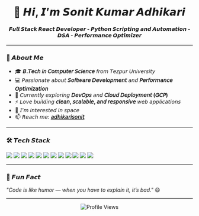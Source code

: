 <h1 align="center">👋 𝙃𝙞, 𝙄’𝙢 𝙎𝙤𝙣𝙞𝙩 𝙆𝙪𝙢𝙖𝙧 𝘼𝙙𝙝𝙞𝙠𝙖𝙧𝙞</h1>
<h4 align="center">𝙁𝙪𝙡𝙡 𝙎𝙩𝙖𝙘𝙠 𝙍𝙚𝙖𝙘𝙩 𝘿𝙚𝙫𝙚𝙡𝙤𝙥𝙚𝙧 - 𝙋𝙮𝙩𝙝𝙤𝙣 𝙎𝙘𝙧𝙞𝙥𝙩𝙞𝙣𝙜 𝙖𝙣𝙙 𝘼𝙪𝙩𝙤𝙢𝙖𝙩𝙞𝙤𝙣 - 𝘿𝙎𝘼 - 𝙋𝙚𝙧𝙛𝙤𝙧𝙢𝙖𝙣𝙘𝙚 𝙊𝙥𝙩𝙞𝙢𝙞𝙯𝙚𝙧</h4>



---

### 🚀 𝘼𝙗𝙤𝙪𝙩 𝙈𝙚
- 🎓 **𝘉.𝘛𝘦𝘤𝘩 𝘪𝘯 𝘊𝘰𝘮𝘱𝘶𝘵𝘦𝘳 𝘚𝘤𝘪𝘦𝘯𝘤𝘦** 𝘧𝘳𝘰𝘮 𝘛𝘦𝘻𝘱𝘶𝘳 𝘜𝘯𝘪𝘷𝘦𝘳𝘴𝘪𝘵𝘺 
- 💻 𝘗𝘢𝘴𝘴𝘪𝘰𝘯𝘢𝘵𝘦 𝘢𝘣𝘰𝘶𝘵 **𝘚𝘰𝘧𝘵𝘸𝘢𝘳𝘦 𝘋𝘦𝘷𝘦𝘭𝘰𝘱𝘮𝘦𝘯𝘵** 𝘢𝘯𝘥 **𝘗𝘦𝘳𝘧𝘰𝘳𝘮𝘢𝘯𝘤𝘦 𝘖𝘱𝘵𝘪𝘮𝘪𝘻𝘢𝘵𝘪𝘰𝘯** 
- 🌱 𝘊𝘶𝘳𝘳𝘦𝘯𝘵𝘭𝘺 𝘦𝘹𝘱𝘭𝘰𝘳𝘪𝘯𝘨 **𝘋𝘦𝘷𝘖𝘱𝘴** 𝘢𝘯𝘥 **𝘊𝘭𝘰𝘶𝘥 𝘋𝘦𝘱𝘭𝘰𝘺𝘮𝘦𝘯𝘵 (𝘎𝘊𝘗)**
- ⚡ 𝘓𝘰𝘷𝘦 𝘣𝘶𝘪𝘭𝘥𝘪𝘯𝘨 **𝘤𝘭𝘦𝘢𝘯, 𝘴𝘤𝘢𝘭𝘢𝘣𝘭𝘦, 𝘢𝘯𝘥 𝘳𝘦𝘴𝘱𝘰𝘯𝘴𝘪𝘷𝘦** 𝘸𝘦𝘣 𝘢𝘱𝘱𝘭𝘪𝘤𝘢𝘵𝘪𝘰𝘯𝘴
- 👀 𝘐’𝘮 𝘪𝘯𝘵𝘦𝘳𝘦𝘴𝘵𝘦𝘥 𝘪𝘯 𝘴𝘱𝘢𝘤𝘦 
- 📫 𝘙𝘦𝘢𝘤𝘩 𝘮𝘦: **[𝘢𝘥𝘩𝘪𝘬𝘢𝘳𝘪𝘴𝘰𝘯𝘪𝘵](mailto:sonitkumaradhikari@gmail.com)**  

---

### 🛠 𝙏𝙚𝙘𝙝 𝙎𝙩𝙖𝙘𝙠
<p align="left">
  <img src="https://img.shields.io/badge/JavaScript-%23323330.svg?style=for-the-badge&logo=javascript&logoColor=%23F7DF1E"/>
  <img src="https://img.shields.io/badge/Python-3776AB?style=for-the-badge&logo=python&logoColor=white"/>
  <img src="https://img.shields.io/badge/SQL-%23025E8C.svg?style=for-the-badge&logo=postgresql&logoColor=white"/>
  <img src="https://img.shields.io/badge/React-%2320232a.svg?style=for-the-badge&logo=react&logoColor=%2361DAFB"/>
  <img src="https://img.shields.io/badge/Node.js-%23339933.svg?style=for-the-badge&logo=node.js&logoColor=white"/>
  <img src="https://img.shields.io/badge/Express.js-%23404d59.svg?style=for-the-badge&logo=express&logoColor=%2361DAFB"/>
  <img src="https://img.shields.io/badge/Next.js-black?style=for-the-badge&logo=next.js&logoColor=white"/>
  <img src="https://img.shields.io/badge/HTML5-%23E34F26.svg?style=for-the-badge&logo=html5&logoColor=white"/>
  <img src="https://img.shields.io/badge/CSS3-%231572B6.svg?style=for-the-badge&logo=css3&logoColor=white"/>
  <img src="https://img.shields.io/badge/MongoDB-%234ea94b.svg?style=for-the-badge&logo=mongodb&logoColor=white"/>
  <img src="https://img.shields.io/badge/MySQL-%2300f.svg?style=for-the-badge&logo=mysql&logoColor=white"/>
  <img src="https://img.shields.io/badge/PostgreSQL-%23336791.svg?style=for-the-badge&logo=postgresql&logoColor=white"/>
</p>

<!---
### 🌟 Featured Projects
- 🚀 **[PWA Task Manager](#)** – A progressive web app with offline support  
- 📊 **[Data Visualizer](#)** – Interactive charts and dashboards with React & D3  
- 🔐 **[Secure Auth System](#)** – MERN stack JWT + refresh token authentication  
--->
---

### 💬 𝙁𝙪𝙣 𝙁𝙖𝙘𝙩
*"Code is like humor — when you have to explain it, it’s bad."* 😄

---

<p align="center">
  <img src="https://komarev.com/ghpvc/?username=sonit-adhikari&label=Profile%20views&color=0e75b6&style=flat" alt="Profile Views"/>
</p>


<!---
adhikarisonit/adhikarisonit is a ✨ special ✨ repository because its `README.md` (this file) appears on your GitHub profile.
You can click the Preview link to take a look at your changes.
--->
